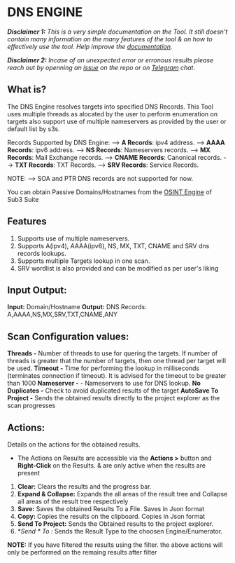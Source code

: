 # DNS ENGINE 

***Disclaimer 1:** This is a very simple documentation on the Tool. It still doesn't contain many information on the many features of the tool & on how to effectively use the tool. Help improve the [documentation](https://github.com/3nock/s3s_doc).*

***Disclaimer 2:** Incase of an unexpected error or erronous results please reach out by openning an [issue](https://github.com/3nock/sub3suite/issues) on the repo or on [Telegram](https://t.me/sub3suite) chat*.

## What is? 
The DNS Engine resolves targets into specified DNS Records.
This Tool uses multiple threads as alocated by the user to perform enumeration on targets 
also support use of multiple nameservers as provided by the user or default list by s3s.

Records Supported by DNS Engine:
--> **A Records**: ipv4 address.
--> **AAAA Records**: ipv6 address.
--> **NS Records**: Nameservers records.
--> **MX Records**: Mail Exchange records.
--> **CNAME Records**: Canonical records.
--> **TXT Records**: TXT Records.
--> **SRV Records**: Service Records.

NOTE:
--> SOA and PTR DNS records are not supported for now.

You can obtain Passive Domains/Hostnames from the [OSINT Engine](../engines/osint.html) of Sub3 Suite

## Features 
1. Supports use of multiple nameservers.
2. Supports A(ipv4), AAAA(ipv6), NS, MX, TXT, CNAME and SRV dns records lookups.
3. Supports multiple Targets lookup in one scan.
4. SRV wordlist is also provided and can be modified as per user's liking

## Input Output: 
**Input:** Domain/Hostname
**Output:** DNS Records: A,AAAA,NS,MX,SRV,TXT,CNAME,ANY

## Scan Configuration values: 
**Threads -** Number of threads to use for quering the targets. If number of threads is greater that the number of targets, then one thread per target will be used.
**Timeout -** Time for performing the lookup in milliseconds (terminates connection if timeout). It is advised for the timeout to be greater than 1000
**Nameserver -** - Nameservers to use for DNS lookup.
**No Duplicates -** Check to avoid duplicated results of the target
**AutoSave To Project -** Sends the obtained results directly to the project explorer as the scan progresses

## Actions: 

Details on the actions for the obtained results.

 - The Actions on Results are accessible via the **Actions >** button and **Right-Click** on the Results. & are only active when the results are present

1. **Clear:** Clears the results and the progress bar.
2. **Expand & Collapse:** Expands the all areas of the result tree and Collapse all areas of the result tree respectively
3. **Save:** Saves the obtained Results To a File. Saves in Json format
4. **Copy:** Copies the results on the clipboard. Copies in Json format
5. **Send To Project:** Sends the Obtained results to the project explorer.
5. **Send * To *:** Sends the Result Type to the choosen Engine/Enumerator.

**NOTE:**
	If you have filtered the results using the filter. the above actions will only be performed on the remaing results after filter